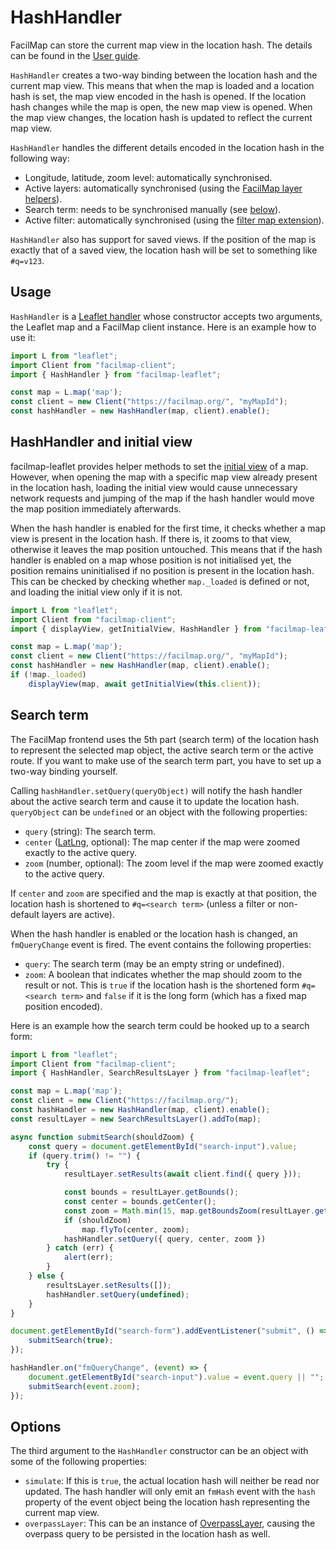 # HashHandler

FacilMap can store the current map view in the location hash. The details can be found in the [User guide](../../users/hash/).

`HashHandler` creates a two-way binding between the location hash and the current map view. This means that when the map is loaded and a location hash is set, the map view encoded in the hash is opened. If the location hash changes while the map is open, the new map view is opened. When the map view changes, the location hash is updated to reflect the current map view.

`HashHandler` handles the different details encoded in the location hash in the following way:
* Longitude, latitude, zoom level: automatically synchronised.
* Active layers: automatically synchronised (using the [FacilMap layer helpers](./layers.md)).
* Search term: needs to be synchronised manually (see [below](#search-term)).
* Active filter: automatically synchronised (using the [filter map extension](./filter.md)).

`HashHandler` also has support for saved views. If the position of the map is exactly that of a saved view, the location hash will be set to something like `#q=v123`.

## Usage

`HashHandler` is a [Leaflet handler](https://leafletjs.com/reference.html#handler) whose constructor accepts two arguments, the Leaflet map and a FacilMap client instance. Here is an example how to use it:
```javascript
import L from "leaflet";
import Client from "facilmap-client";
import { HashHandler } from "facilmap-leaflet";

const map = L.map('map');
const client = new Client("https://facilmap.org/", "myMapId");
const hashHandler = new HashHandler(map, client).enable();
```

## HashHandler and initial view

facilmap-leaflet provides helper methods to set the [initial view](./views.md#initial-view) of a map. However, when opening the map with a specific map view already present in the location hash, loading the initial view would cause unnecessary network requests and jumping of the map if the hash handler would move the map position immediately afterwards.

When the hash handler is enabled for the first time, it checks whether a map view is present in the location hash. If there is, it zooms to that view, otherwise it leaves the map position untouched. This means that if the hash handler is enabled on a map whose position is not initialised yet, the position remains uninitialised if no position is present in the location hash. This can be checked by checking whether `map._loaded` is defined or not, and loading the initial view only if it is not.

```javascript
import L from "leaflet";
import Client from "facilmap-client";
import { displayView, getInitialView, HashHandler } from "facilmap-leaflet";

const map = L.map('map');
const client = new Client("https://facilmap.org/", "myMapId");
const hashHandler = new HashHandler(map, client).enable();
if (!map._loaded)
	displayView(map, await getInitialView(this.client));
```

## Search term

The FacilMap frontend uses the 5th part (search term) of the location hash to represent the selected map object, the active search term or the active route. If you want to make use of the search term part, you have to set up a two-way binding yourself.

Calling `hashHandler.setQuery(queryObject)` will notify the hash handler about the active search term and cause it to update the location hash. `queryObject` can be `undefined` or an object with the following properties:
* `query` (string): The search term.
* `center` ([LatLng](https://leafletjs.com/reference.html#latlng), optional): The map center if the map were zoomed exactly to the active query.
* `zoom` (number, optional): The zoom level if the map were zoomed exactly to the active query.

If `center` and `zoom` are specified and the map is exactly at that position, the location hash is shortened to `#q=<search term>` (unless a filter or non-default layers are active).

When the hash handler is enabled or the location hash is changed, an `fmQueryChange` event is fired. The event contains the following properties:
* `query`: The search term (may be an empty string or undefined).
* `zoom`: A boolean that indicates whether the map should zoom to the result or not. This is `true` if the location hash is the shortened form `#q=<search term>` and `false` if it is the long form (which has a fixed map position encoded).

Here is an example how the search term could be hooked up to a search form:

```javascript
import L from "leaflet";
import Client from "facilmap-client";
import { HashHandler, SearchResultsLayer } from "facilmap-leaflet";

const map = L.map('map');
const client = new Client("https://facilmap.org/");
const hashHandler = new HashHandler(map, client).enable();
const resultLayer = new SearchResultsLayer().addTo(map);

async function submitSearch(shouldZoom) {
	const query = document.getElementById("search-input").value;
	if (query.trim() != "") {
		try {
			resultLayer.setResults(await client.find({ query }));

			const bounds = resultLayer.getBounds();
			const center = bounds.getCenter();
			const zoom = Math.min(15, map.getBoundsZoom(resultLayer.getBounds()));
			if (shouldZoom)
				map.flyTo(center, zoom);
			hashHandler.setQuery({ query, center, zoom })
		} catch (err) {
			alert(err);
		}
	} else {
		resultsLayer.setResults([]);
		hashHandler.setQuery(undefined);
	}
}

document.getElementById("search-form").addEventListener("submit", () => {
	submitSearch(true);
});

hashHandler.on("fmQueryChange", (event) => {
	document.getElementById("search-input").value = event.query || "";
	submitSearch(event.zoom);
});
```

## Options

The third argument to the `HashHandler` constructor can be an object with some of the following properties:
* `simulate`: If this is `true`, the actual location hash will neither be read nor updated. The hash handler will only emit an `fmHash` event with the `hash` property of the event object being the location hash representing the current map view.
* `overpassLayer`: This can be an instance of [OverpassLayer](./overpass.md), causing the overpass query to be persisted in the location hash as well.